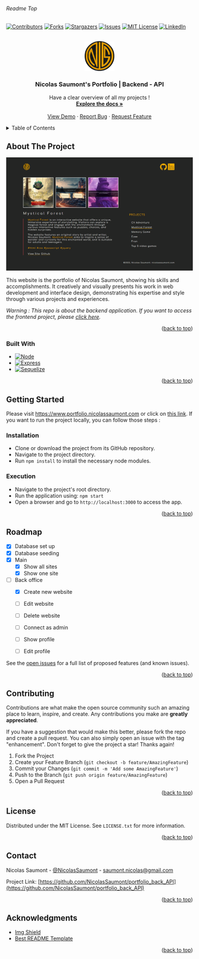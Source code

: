 
###### Readme Top 
<!--
*** Thanks for checking out the project 'Nicolas Saumont's Portfolio | Backend - API'. If you have a suggestion
*** that would make this better, please fork the repo and create a pull request
*** or simply open an issue with the tag "enhancement".
*** Don't forget to give the project a star!
*** Thanks again! :D
-->



<!-- PROJECT SHIELDS -->
[![Contributors][contributors-shield]][contributors-url]
[![Forks][forks-shield]][forks-url]
[![Stargazers][stars-shield]][stars-url]
[![Issues][issues-shield]][issues-url]
[![MIT License][license-shield]][license-url]
[![LinkedIn][linkedin-shield]][linkedin-url]



<!-- PROJECT LOGO -->
<br />
<div align="center">
  <a href="https://github.com/NicolasSaumont/portfolio_back_API">
    <img src="./assets/img/logo.png" alt="Logo" width="80" height="80">
  </a>

<h3 align="center">Nicolas Saumont's Portfolio | Backend - API</h3>

  <p align="center">
    Have a clear overview of all my projects !
    <br />
    <a href="https://github.com/NicolasSaumont/portfolio_back_API"><strong>Explore the docs »</strong></a>
    <br />
    <br />
    <a href="https://github.com/NicolasSaumont/portfolio_back_API">View Demo</a>
    ·
    <a href="https://github.com/NicolasSaumont/portfolio_back_API/issues">Report Bug</a>
    ·
    <a href="https://github.com/NicolasSaumont/portfolio_back_API/pulls">Request Feature</a>
  </p>
</div>




<!-- TABLE OF CONTENTS -->
<details>
  <summary>Table of Contents</summary>
  <ol>
    <li>
      <a href="#about-the-project">About The Project</a>
      <ul>
        <li><a href="#built-with">Built With</a></li>
      </ul>
    </li>
    <li>
      <a href="#getting-started">Getting Started</a>
      <ul>
        <li><a href="#installation">Installation</a></li>
        <li><a href="#execution">Execution</a></li>
      </ul>
    </li>
    <li><a href="#roadmap">Roadmap</a></li>
    <li><a href="#contributing">Contributing</a></li>
    <li><a href="#license">License</a></li>
    <li><a href="#contact">Contact</a></li>
    <li><a href="#acknowledgments">Acknowledgments</a></li>
  </ol>
</details>



<!-- ABOUT THE PROJECT -->
## About The Project

[![Product Name Screen Shot][product-screenshot]](https://www.portfolio.nicolassaumont.com)

This website is the portfolio of Nicolas Saumont, showing his skills and accomplishments. It creatively and visually presents his work in web development and interface design, demonstrating his expertise and style through various projects and experiences.

*Warning : This repo is about the backend application. If you want to access the frontend project, please [click here](https://github.com/NicolasSaumont/portfolio_front).*

<p align="right">(<a href="#readme-top">back to top</a>)</p>



### Built With

* [![Node][Node.js]][Node-url]
* [![Express][Express.js]][Express-url]
* [![Sequelize][Sequelize.js]][Sequelize-url]


<p align="right">(<a href="#readme-top">back to top</a>)</p>



<!-- GETTING STARTED -->
## Getting Started

Please visit https://www.portfolio.nicolassaumont.com or click on [this link](https://portfolio.nicolassaumont.com). If you want to run the project locally, you can follow those steps :

### Installation

- Clone or download the project from its GitHub repository.
- Navigate to the project directory.
- Run `npm install` to install the necessary node modules.

### Execution

- Navigate to the project's root directory.
- Run the application using: `npm start`
- Open a browser and go to `http://localhost:3000` to access the app.



<p align="right">(<a href="#readme-top">back to top</a>)</p>



<!-- ROADMAP -->
## Roadmap

- [x] Database set up
- [x] Database seeding
- [x] Main
  - [x] Show all sites
  - [x] Show one site 
- [ ] Back office
  - [x] Create new website
  - [ ] Edit website
  - [ ] Delete website
  - [ ] Connect as admin
  - [ ] Show profile
  - [ ] Edit profile
  

See the [open issues](https://github.com/NicolasSaumont/portfolio_back_API/issues) for a full list of proposed features (and known issues).

<p align="right">(<a href="#readme-top">back to top</a>)</p>



<!-- CONTRIBUTING -->
## Contributing

Contributions are what make the open source community such an amazing place to learn, inspire, and create. Any contributions you make are **greatly appreciated**.

If you have a suggestion that would make this better, please fork the repo and create a pull request. You can also simply open an issue with the tag "enhancement".
Don't forget to give the project a star! Thanks again!

1. Fork the Project
2. Create your Feature Branch (`git checkout -b feature/AmazingFeature`)
3. Commit your Changes (`git commit -m 'Add some AmazingFeature'`)
4. Push to the Branch (`git push origin feature/AmazingFeature`)
5. Open a Pull Request

<p align="right">(<a href="#readme-top">back to top</a>)</p>



<!-- LICENSE -->
## License

Distributed under the MIT License. See `LICENSE.txt` for more information.

<p align="right">(<a href="#readme-top">back to top</a>)</p>



<!-- CONTACT -->
## Contact

Nicolas Saumont - [@NicolasSaumont](https://twitter.com/NicolasSaumont) - saumont.nicolas@gmail.com

Project Link: [https://github.com/NicolasSaumont/portfolio_back_API](https://github.com/NicolasSaumont/portfolio_back_API)

<p align="right">(<a href="#readme-top">back to top</a>)</p>



<!-- ACKNOWLEDGMENTS -->
## Acknowledgments


* [Img Shield](https://shields.io/)
* [Best README Template](https://github.com/othneildrew/Best-README-Template/blob/master/README.md)

<p align="right">(<a href="#readme-top">back to top</a>)</p>



<!-- MARKDOWN LINKS & IMAGES -->
<!-- https://www.markdownguide.org/basic-syntax/#reference-style-links -->
[contributors-shield]: https://img.shields.io/github/contributors/NicolasSaumont/portfolio_back_API.svg?style=for-the-badge
[contributors-url]: https://github.com/NicolasSaumont/portfolio_back_API/graphs/contributors
[forks-shield]: https://img.shields.io/github/forks/NicolasSaumont/portfolio_back_API.svg?style=for-the-badge
[forks-url]: https://github.com/NicolasSaumont/portfolio_back_API/network/members
[stars-shield]: https://img.shields.io/github/stars/NicolasSaumont/portfolio_back_API.svg?style=for-the-badge
[stars-url]: https://github.com/NicolasSaumont/portfolio_back_API/stargazers
[issues-shield]: https://img.shields.io/github/issues/NicolasSaumont/portfolio_back_API.svg?style=for-the-badge
[issues-url]: https://github.com/NicolasSaumont/portfolio_back_API/issues
[license-shield]: https://img.shields.io/github/license/NicolasSaumont/portfolio_back_API.svg?style=for-the-badge
[license-url]: https://github.com/NicolasSaumont/portfolio_back_API/blob/main/LICENSE.txt
[linkedin-shield]: https://img.shields.io/badge/-LinkedIn-black.svg?style=for-the-badge&logo=linkedin&colorB=555
[linkedin-url]: https://linkedin.com/in/nicolas-saumont
[product-screenshot]: ./assets/img/screenshot.png
[Node.js]: https://img.shields.io/badge/node.js-f41a36?style=for-the-badge&logo=Node.js&logoColor=white
[Node-url]: https://nodejs.org/fr
[Sequelize.js]: https://img.shields.io/badge/sequelize-yellow?style=for-the-badge&logo=sequelize
[Sequelize-url]: https://sequelize.org/
[Express.js]: https://img.shields.io/badge/express.js-35495E?style=for-the-badge&logo=express&logoColor=4FC08D
[Express-url]: https://expressjs.com/
